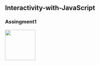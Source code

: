 ## Interactivity-with-JavaScript

### Assingment1
<a href="https://heyitsamarth.github.io/Interactivity-with-JavaScript/assingment1/index.html"><img  width ="100px" src ="https://louisville.edu/anthropology/images/click-me/image"/></a>

